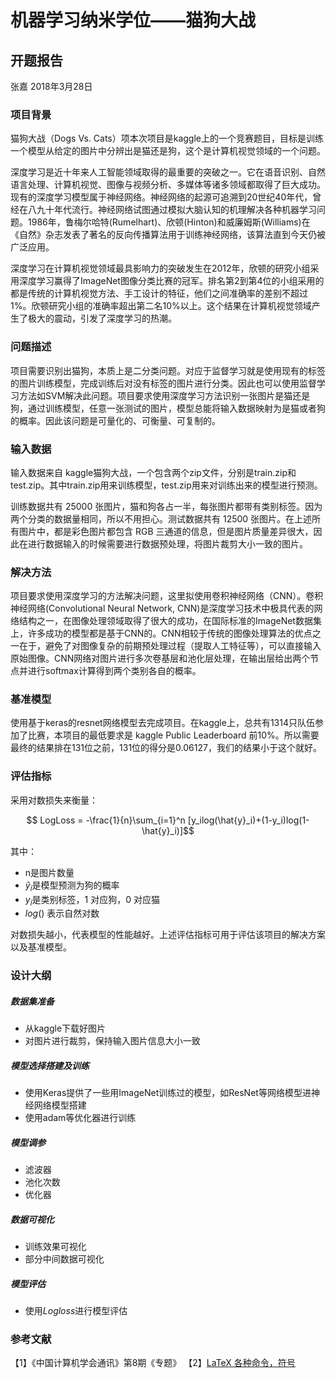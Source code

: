 # 机器学习纳米学位——猫狗大战
## 开题报告
张嘉
2018年3月28日


### 项目背景

猫狗大战（Dogs Vs. Cats）项本次项目是kaggle上的一个竞赛题目，目标是训练一个模型从给定的图片中分辨出是猫还是狗，这个是计算机视觉领域的一个问题。

深度学习是近十年来人工智能领域取得的最重要的突破之一。它在语音识别、自然语言处理、计算机视觉、图像与视频分析、多媒体等诸多领域都取得了巨大成功。现有的深度学习模型属于神经网络。神经网络的起源可追溯到20世纪40年代，曾经在八九十年代流行。神经网络试图通过模拟大脑认知的机理解决各种机器学习问题。1986年，鲁梅尔哈特(Rumelhart)、欣顿(Hinton)和威廉姆斯(Williams)在《自然》杂志发表了著名的反向传播算法用于训练神经网络，该算法直到今天仍被广泛应用。

深度学习在计算机视觉领域最具影响力的突破发生在2012年，欣顿的研究小组采用深度学习赢得了ImageNet图像分类比赛的冠军。排名第2到第4位的小组采用的都是传统的计算机视觉方法、手工设计的特征，他们之间准确率的差别不超过1%。欣顿研究小组的准确率超出第二名10%以上。这个结果在计算机视觉领域产生了极大的震动，引发了深度学习的热潮。

### 问题描述
项目需要识别出猫狗，本质上是二分类问题。对应于监督学习就是使用现有的标签的图片训练模型，完成训练后对没有标签的图片进行分类。因此也可以使用监督学习方法如SVM解决此问题。项目要求使用深度学习方法识别一张图片是猫还是狗，通过训练模型，任意一张测试的图片，模型总能将输入数据映射为是猫或者狗的概率。因此该问题是可量化的、可衡量、可复制的。

### 输入数据
输入数据来自 kaggle猫狗大战，一个包含两个zip文件，分别是train.zip和test.zip。其中train.zip用来训练模型，test.zip用来对训练出来的模型进行预测。

训练数据共有 25000 张图片，猫和狗各占一半，每张图片都带有类别标签。因为两个分类的数据量相同，所以不用担心。测试数据共有 12500 张图片。在上述所有图片中，都是彩色图片都包含 RGB 三通道的信息，但是图片质量差异很大，因此在进行数据输入的时候需要进行数据预处理，将图片裁剪大小一致的图片。

### 解决方法
项目要求使用深度学习的方法解决问题，这里拟使用卷积神经网络（CNN）。卷积神经网络(Convolutional Neural Network, CNN)是深度学习技术中极具代表的网络结构之一，在图像处理领域取得了很大的成功，在国际标准的ImageNet数据集上，许多成功的模型都是基于CNN的。CNN相较于传统的图像处理算法的优点之一在于，避免了对图像复杂的前期预处理过程（提取人工特征等），可以直接输入原始图像。CNN网络对图片进行多次卷基层和池化层处理，在输出层给出两个节点并进行softmax计算得到两个类别各自的概率。

### 基准模型

使用基于keras的resnet网络模型去完成项目。在kaggle上，总共有1314只队伍参加了比赛，本项目的最低要求是 kaggle Public Leaderboard 前10%。所以需要最终的结果排在131位之前，131位的得分是0.06127，我们的结果小于这个就好。

### 评估指标
采用对数损失来衡量：

$$ LogLoss = -\frac{1}{n}\sum_{i=1}^n [y_ilog(\hat{y}_i)+(1-y_i)log(1- \hat{y}_i)]$$

其中：

* n是图片数量
* $\hat{y}_i$是模型预测为狗的概率
* $y_i$是类别标签，1 对应狗，0 对应猫
* $log()$ 表示自然对数

对数损失越小，代表模型的性能越好。上述评估指标可用于评估该项目的解决方案以及基准模型。

### 设计大纲
##### 数据集准备

* 从kaggle下载好图片
* 对图片进行裁剪，保持输入图片信息大小一致

##### 模型选择搭建及训练
* 使用Keras提供了一些用ImageNet训练过的模型，如ResNet等网络模型进神经网络模型搭建
* 使用adam等优化器进行训练

##### 模型调参
* 滤波器
* 池化次数
* 优化器

##### 数据可视化
* 训练效果可视化
* 部分中间数据可视化

##### 模型评估
* 使用$Logloss$进行模型评估

### 参考文献

【1】《中国计算机学会通讯》第8期《专题》
【2】[LaTeX 各种命令，符号](https://blog.csdn.net/garfielder007/article/details/51646604)


